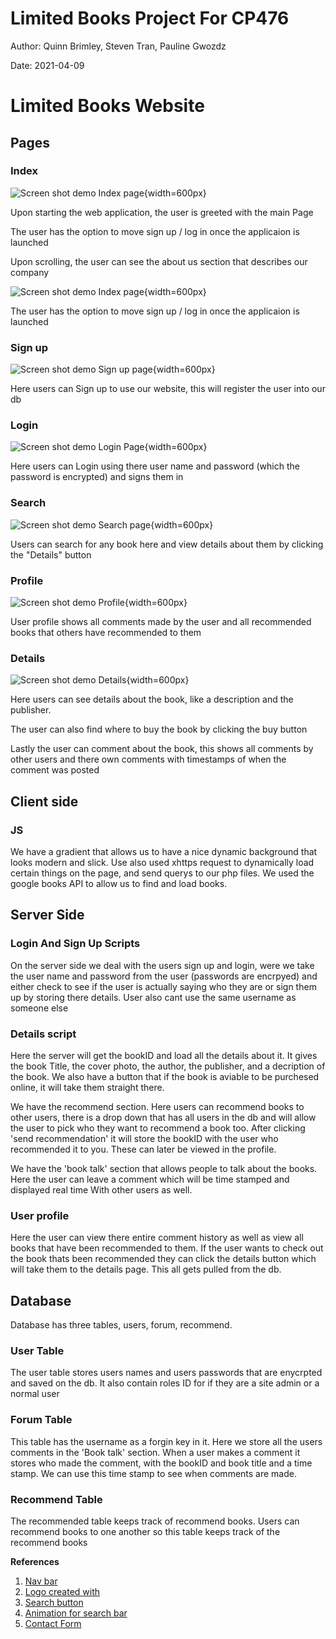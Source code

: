 # Limited Books Project For CP476

Author: Quinn Brimley, Steven Tran, Pauline Gwozdz

Date: 2021-04-09

# Limited Books Website

## Pages

### Index

![Screen shot demo Index page](images/Index.png){width=600px}

<p>Upon starting the web application, the user is greeted with the main Page</p>
<p>The user has the option to move sign up / log in once the applicaion is launched</p>
<p>Upon scrolling, the user can see the about us section that describes our company</p>

![Screen shot demo Index page](images/about.png){width=600px}

<p>The user has the option to move sign up / log in once the applicaion is launched</p>

### Sign up

![Screen shot demo Sign up page](images/SignUp.png){width=600px}

<p>Here users can Sign up to use our website, this will register the user into our db </p>

### Login

![Screen shot demo Login Page](images/Login.png){width=600px}

 <p>Here users can Login using there user name and password (which the password is encrypted) and signs them in </p>

### Search

![Screen shot demo Search page](images/Search.png){width=600px}

<p>Users can search for any book here and view details about them by clicking the "Details" button </p>

### Profile

![Screen shot demo Profile](images/Profile.png){width=600px}

<p>User profile shows all comments made by the user and all recommended books that others have recommended to them</p>

### Details

![Screen shot demo Details](images/Details.png){width=600px}

<p>Here users can see details about the book, like a description and the publisher.</p>
<p>The user can also find where to buy the book by clicking the buy button </p>
<p>Lastly the user can comment about the book, this shows all comments by other users and there own comments with timestamps of when the comment was posted</p>


## Client side

### JS 

We have a gradient that allows us to have a nice dynamic background that looks modern and slick. 
Use also used xhttps request to dynamically load certain things on the page, and send querys to our php files.
We used the google books API to allow us to find and load books.

## Server Side

### Login And Sign Up Scripts

On the server side we deal with the users sign up and login, were we take the user name and password from the user (passwords are encrpyed)
and either check to see if the user is actually saying who they are or sign them up by storing there details. User also cant use the same username as someone else

### Details script

Here the server will get the bookID and load all the details about it. It gives the book Title, the cover photo, the author, the publisher, and a 
decription of the book. We also have a button that if the book is aviable to be purchesed online, it will take them straight there.

We have the recommend section. Here users can recommend books to other users, there is a drop down that has all users in the db and will allow the user
to pick who they want to recommend a book too. After clicking 'send recommendation' it will store the bookID with the user who recommended it to you.
These can later be viewed in the profile.

We have the 'book talk' section that allows people to talk about the books. Here the user can leave a comment which will be time stamped and displayed real time
With other users as well.

### User profile

Here the user can view there entire comment history as well as view all books that have been recommended to them. 
If the user wants to check out the book thats been recommended they can click the details button which will take them to the details page.
This all gets pulled from the db.

## Database

Database has three tables, users, forum, recommend. 

### User Table
The user table stores users names and users passwords that are enycrpted and saved on the db. 
It also contain roles ID for if they are a site admin or a normal user

### Forum Table

This table has the username as a forgin key in it. Here we store all the users comments in the 'Book talk' section.
When a user makes a comment it stores who made the comment, with the bookID and book title and a time stamp.
We can use this time stamp to see when comments are made.


### Recommend Table

The recommended table keeps track of recommend books. Users can recommend books to one another so this table keeps track
of the recommend books



**References**

1. [Nav bar](https://www.w3schools.com/w3css/w3css_sidebar.asp)
2. [Logo created with](https://www.freelogodesign.org/manager/showcase/27e7d0b60aa4456fa2fff7365b106610)
3. [Search button](https://www.w3schools.com/howto/howto_css_search_button.asp)
4. [Animation for search bar](https://www.w3schools.com/js/js_htmldom_animate.asp)
5. [Contact Form](https://www.w3schools.com/howto/howto_css_contact_form.asp)
